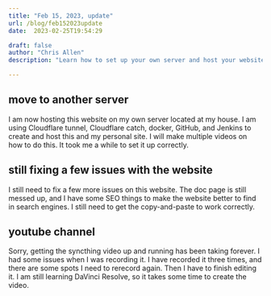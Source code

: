 ```yaml
---
title: "Feb 15, 2023, update"
url: /blog/feb152023update
date:  2023-02-25T19:54:29

draft: false
author: "Chris Allen"
description: "Learn how to set up your own server and host your website with Cloudflare, Docker, GitHub, and Jenkins. Check out our tutorials and videos for step-by-step instructions. Fixing issues and improving SEO to help you find us easily. Stay tuned for our Syncthing video tutorial."

---
```


## move to another server

I am now hosting this website on my own server located at my house.   I am using Cloudflare tunnel, Cloudflare catch, docker, GitHub, and Jenkins to create and host this and my personal site.   I will make multiple videos on how to do this.  It took me a while to set it up correctly.

## still fixing a few issues with the website

I still need to fix a few more issues on this website.  The doc page is still messed up, and I have some SEO things to make the website better to find in search engines.  I still need to get the copy-and-paste to work correctly.

## youtube channel

Sorry, getting the syncthing video up and running has been taking forever.  I had some issues when I was recording it.  I have recorded it three times, and there are some spots I need to rerecord again.  Then I have to finish editing it.  I am still learning DaVinci Resolve, so it takes some time to create the video.
